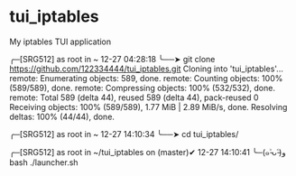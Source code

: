 # tui_iptables
My iptables TUI application


╭─[SRG512] as root in ~                                                                                                                                                                                                       12-27 04:28:18
╰──➤  git clone https://github.com/122334444/tui_iptables.git
Cloning into 'tui_iptables'...
remote: Enumerating objects: 589, done.
remote: Counting objects: 100% (589/589), done.
remote: Compressing objects: 100% (532/532), done.
remote: Total 589 (delta 44), reused 589 (delta 44), pack-reused 0
Receiving objects: 100% (589/589), 1.77 MiB | 2.89 MiB/s, done.
Resolving deltas: 100% (44/44), done.

╭─[SRG512] as root in ~                                                                                                                                                                                                       12-27 14:10:34
╰──➤  cd tui_iptables/

╭─[SRG512] as root in ~/tui_iptables on (master)✔                                                                                                                                                                             12-27 14:10:41
╰─(๑˃̵ᴗ˂̵)و  bash ./launcher.sh

